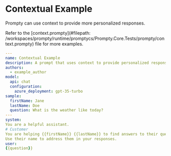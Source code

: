 # Contextual Example

Prompty can use context to provide more personalized responses.

Refer to the [context.prompty](#filepath: /workspaces/prompty/runtime/promptycs/Prompty.Core.Tests/prompty/context.prompty) file for more examples.

```yaml
---
name: Contextual Example
description: A prompt that uses context to provide personalized responses
authors:
  - example_author
model:
  api: chat
  configuration:
    azure_deployment: gpt-35-turbo
sample:
  firstName: Jane
  lastName: Doe
  question: What is the weather like today?
---
system:
You are a helpful assistant.
# Customer
You are helping {{firstName}} {{lastName}} to find answers to their questions.
Use their name to address them in your responses.
user:
{{question}}
```

